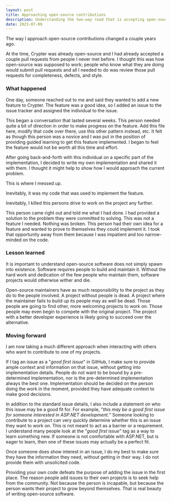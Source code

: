 ```yaml
---
layout: post
title: Approaching open-source contributions
description: Understanding the two-way road that is accepting open-source contributions.
date: 2023-07-09
---
```


The way I approach open-source contributions changed a couple years ago.

At the time, Crypter was already open-source and I had already accepted a couple pull requests from people I never met
before. I thought this was how open-source was supposed to work; people who know what they are doing would submit
pull requests and all I needed to do was review those pull requests for completeness, defects, and style.

### What happened

One day, someone reached out to me and said they wanted to add a new feature to Crypter. The feature was a good
idea, so I added an issue to the issue tracker and assigned the individual to the issue.

This began a conversation that lasted several weeks. This person needed quite a bit of direction in order to make
progress on the feature. Add this file here, modify that code over there, use this other pattern instead, etc. It
felt as though this person was a novice and I was put in the position of providing guided learning to get this
feature implemented.  I began to feel the feature would not be worth all this time and effort.

After going back-and-forth with this individual on a specific part of the implementation, I decided to write my own
implementation and shared it with them. I thought it might help to show how I would approach the current problem.

This is where I messed up.

Inevitably, it was my code that was used to implement the feature.

Inevitably, I killed this persons drive to work on the project any further.

This person came right out and told me what I had done. I had provided a solution to the problem they were
committed to solving. This was not a feature I needed. Nothing was broken. This person had their own idea for a feature
and wanted to prove to themselves they could implement it. I took that opportunity away from them because I was
impatient and too narrow-minded on the code.

### Lesson learned

It is important to understand open-source software does not simply spawn into existence. Software requires people to
build and maintain it. Without the hard work and dedication of the few people who maintain them, software projects
would otherwise wither and die.

Open-source maintainers have as much responsibility to the project as they do to the people involved.
A project without people is dead. A project where the maintainer fails to build up its people may as well be dead.
Those people are going to find other, more welcoming projects to work on. Those people may even begin to compete with
the original project. The project with a better developer experience is likely going to succeed over the alternative.

### Moving forward

I am now taking a much different approach when interacting with others who want to contribute to one of my projects.

If I tag an issue as a "*good first issue*" in GitHub, I make sure to provide ample context and information on that
issue, without getting into implementation details. People do not want to be bound by a pre-determined implementation,
nor is the pre-determined implementation always the best one. Implementation should be decided on the person doing
the work in the moment, provided they have adequate context to make good decisions.

In addition to the standard issue details, I also include a statement on who this issue may be a good fit for. For
example, "*this may be a good first issue for someone interested in ASP.NET development.*" Someone looking to
contribute to a project can very quickly determine whether this is an issue they want to work on. This is not meant
to act as a barrier or a requirement. I understand many people look at the "*good first issue*" tag as a way to
learn something new. If someone is not comfortable with ASP.NET, but is eager to learn, then one of these issues may
actually be a perfect fit.

Once someone does show interest in an issue, I do my best to make sure they have the information they need,
without getting in their way. I do not provide them with unsolicited code.

Providing your own code defeats the purpose of adding the issue in the first place. The reason people add issues to
their own projects is to seek help from the community. Not because the person is incapable, but because the person
wants their project to grow beyond themselves.  That is real beauty of writing open-source software.
